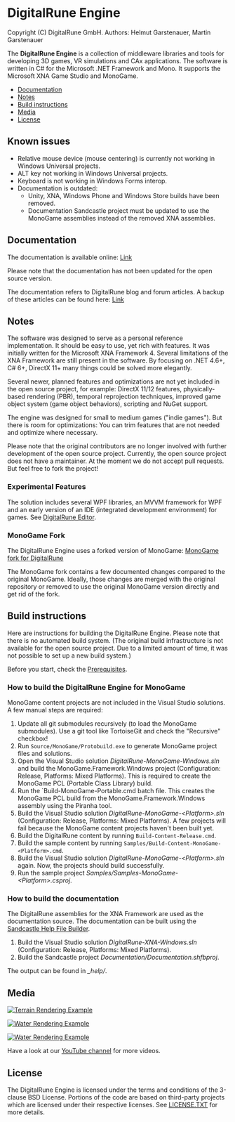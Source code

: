 # DigitalRune Engine

Copyright (C) DigitalRune GmbH. 
Authors: Helmut Garstenauer, Martin Garstenauer

The **DigitalRune Engine** is a collection of middleware libraries and tools for developing 3D games,
VR simulations and CAx applications. The software is written in C# for the Microsoft .NET Framework
and Mono. It supports the Microsoft XNA Game Studio and MonoGame.

- [Documentation](#documentation)
- [Notes](#notes)
- [Build instructions](#build-instructions)
- [Media](#media)
- [License](#license)

## Known issues
- Relative mouse device (mouse centering) is currently not working in Windows Universal projects.
- ALT key not working in Windows Universal projects.
- Keyboard is not working in Windows Forms interop.
- Documentation is outdated: 
	- Unity, XNA, Windows Phone and Windows Store builds have been removed.
	- Documentation Sandcastle project must be updated to use the MonoGame assemblies instead of the removed XNA assemblies.

## Documentation

The documentation is available online: [Link](http://digitalrune.github.io/DigitalRune-Documentation/)

Please note that the documentation has not been updated for the open source version.

The documentation refers to DigitalRune blog and forum articles. A backup of these articles can be found here: [Link](https://onedrive.live.com/redir?resid=8359C88376649D7A!269&authkey=!AGaB_VAw2gabQgU&ithint=onenote%2c)

## Notes

The software was designed to serve as a personal reference implementation. It should be easy to use,
yet rich with features. It was initially written for the Microsoft XNA Framework 4. Several
limitations of the XNA Framework are still present in the software. By focusing on .NET 4.6+, C# 6+,
DirectX 11+ many things could be solved more elegantly.

Several newer, planned features and optimizations are not yet included in the open source project,
for example:
DirectX 11/12 features, physically-based rendering (PBR), temporal reprojection techniques, 
improved game object system (game object behaviors), scripting and NuGet support.

The engine was designed for small to medium games ("indie games").
But there is room for optimizations: You can trim features that are not needed and
optimize where necessary. 

Please note that the original contributors are no longer involved with further development of the
open source project. Currently, the open source project does not have a maintainer. At the moment
we do not accept pull requests. But feel free to fork the project!


### Experimental Features

The solution includes several WPF libraries, an MVVM framework for WPF and an early version of an
IDE (integrated development environment) for games. 
See [DigitalRune Editor](https://github.com/DigitalRune/DigitalRune/wiki/DigitalRune-Editor).


### MonoGame Fork

The DigitalRune Engine uses a forked version of MonoGame: [MonoGame fork for DigitalRune](https://github.com/DigitalRune/MonoGame)

The MonoGame fork contains a few documented changes compared to the original MonoGame. Ideally, 
those changes are merged with the original repository or removed to use the original
MonoGame version directly and get rid of the fork.


## Build instructions

Here are instructions for building the DigitalRune Engine. Please note that there is no automated
build system. (The original build infrastructure is not available for the open source project. Due
to a limited amount of time, it was not possible to set up a new build system.)

Before you start, check the [Prerequisites](http://digitalrune.github.io/DigitalRune-Documentation/html/46419cff-2a6e-4d81-84e4-051800b9727b.htm#Prerequisites).


### How to build the DigitalRune Engine for MonoGame

MonoGame content projects are not included in the Visual Studio solutions. A few manual steps are
required:

1. Update all git submodules recursively (to load the MonoGame submodules). Use a git tool like TortoiseGit and check the "Recursive" checkbox!
1. Run `Source/MonoGame/Protobuild.exe` to generate MonoGame project files and solutions.
1. Open the Visual Studio solution *DigitalRune-MonoGame-Windows.sln* and build the MonoGame.Framework.Windows project (Configuration: Release, Platforms: Mixed Platforms). This is required to create the MonoGame PCL (Portable Class Library) build.
1. Run the `Build-MonoGame-Portable.cmd batch file. This creates the MonoGame PCL build from the MonoGame.Framework.Windows assembly using the Piranha tool.
1. Build the Visual Studio solution *DigitalRune-MonoGame-\<Platform\>.sln* (Configuration: Release, Platforms: Mixed Platforms).
A few projects will fail because the MonoGame content projects haven't been built yet.
1. Build the DigitalRune content by running `Build-Content-Release.cmd`.
1. Build the sample content by running `Samples/Build-Content-MonoGame-<Platform>.cmd`.
1. Build the Visual Studio solution *DigitalRune-MonoGame-\<Platform\>.sln* again.
Now, the projects should build successfully.
1. Run the sample project *Samples/Samples-MonoGame-\<Platform\>.csproj*.


### How to build the documentation

The DigitalRune assemblies for the XNA Framework are used as the documentation source.
The documentation can be built using the [Sandcastle Help File Builder](https://github.com/EWSoftware/SHFB).

1. Build the Visual Studio solution *DigitalRune-XNA-Windows.sln* (Configuration: Release, Platforms: Mixed Platforms).
1. Build the Sandcastle project *Documentation/Documentation.shfbproj*.

The output can be found in *\_help/*.



## Media

[![Terrain Rendering Example](https://img.youtube.com/vi/hHO6UjbJlP8/0.jpg)](https://www.youtube.com/watch?v=hHO6UjbJlP8)

[![Water Rendering Example](https://img.youtube.com/vi/lUdBm81y1Ik/0.jpg)](https://www.youtube.com/watch?v=lUdBm81y1Ik)

[![Water Rendering Example](https://img.youtube.com/vi/7VgatinyuzE/0.jpg)](https://www.youtube.com/watch?v=7VgatinyuzE)

Have a look at our [YouTube channel](https://www.youtube.com/user/DigitalRuneSoftware/videos) for
more videos.


## License

The DigitalRune Engine is licensed under the terms and conditions of the 3-clause BSD License.
Portions of the code are based on third-party projects which are licensed under their respective
licenses. See [LICENSE.TXT](LICENSE.TXT) for more details.
